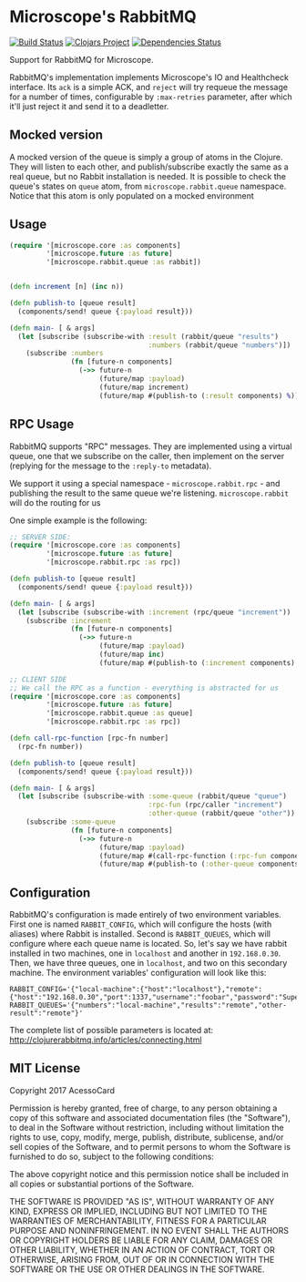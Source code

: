 # Microscope's RabbitMQ

[![Build Status](https://travis-ci.org/acessocard/microscope-rabbit.svg?branch=master)](https://travis-ci.org/acessocard/microscope-rabbit)
[![Clojars Project](https://img.shields.io/clojars/v/microscope/rabbit.svg)](https://clojars.org/microscope/rabbit)
[![Dependencies Status](https://jarkeeper.com/acessocard/microscope-rabbit/status.svg)](https://jarkeeper.com/acessocard/microscope-rabbit)

Support for RabbitMQ for Microscope.

RabbitMQ's implementation implements Microscope's IO and Healthcheck interface. Its `ack`
is a simple ACK, and `reject` will try requeue the message for a number of times,
configurable by `:max-retries` parameter, after which it'll just reject it and send it to
a deadletter.

## Mocked version

A mocked version of the queue is simply a group of atoms in the Clojure. They will listen
to each other, and publish/subscribe exactly the same as a real queue, but no Rabbit
installation is needed. It is possible to check the queue's states on `queue` atom, from
`microscope.rabbit.queue` namespace. Notice that this atom is only populated on a mocked
environment

## Usage

```clojure
(require '[microscope.core :as components]
         '[microscope.future :as future]
         '[microscope.rabbit.queue :as rabbit])


(defn increment [n] (inc n))

(defn publish-to [queue result]
  (components/send! queue {:payload result}))

(defn main- [ & args]
  (let [subscribe (subscribe-with :result (rabbit/queue "results")
                                  :numbers (rabbit/queue "numbers")])
    (subscribe :numbers
               (fn [future-n components]
                 (->> future-n
                      (future/map :payload)
                      (future/map increment)
                      (future/map #(publish-to (:result components) %)))))))
```

## RPC Usage

RabbitMQ supports "RPC" messages. They are implemented using a virtual queue, one that we
subscribe on the caller, then implement on the server (replying for the message to the
`:reply-to` metadata).

We support it using a special namespace - `microscope.rabbit.rpc` - and publishing the
result to the same queue we're listening. `microscope.rabbit` will do the routing for us

One simple example is the following:

```clojure
;; SERVER SIDE:
(require '[microscope.core :as components]
         '[microscope.future :as future]
         '[microscope.rabbit.rpc :as rpc])

(defn publish-to [queue result]
  (components/send! queue {:payload result}))

(defn main- [ & args]
  (let [subscribe (subscribe-with :increment (rpc/queue "increment"))
    (subscribe :increment
               (fn [future-n components]
                 (->> future-n
                      (future/map :payload)
                      (future/map inc)
                      (future/map #(publish-to (:increment components) %)))))))

;; CLIENT SIDE
;; We call the RPC as a function - everything is abstracted for us
(require '[microscope.core :as components]
         '[microscope.future :as future]
         '[microscope.rabbit.queue :as queue]
         '[microscope.rabbit.rpc :as rpc])

(defn call-rpc-function [rpc-fn number]
  (rpc-fn number))

(defn publish-to [queue result]
  (components/send! queue {:payload result}))

(defn main- [ & args]
  (let [subscribe (subscribe-with :some-queue (rabbit/queue "queue")
                                  :rpc-fun (rpc/caller "increment")
                                  :other-queue (rabbit/queue "other"))
    (subscribe :some-queue
               (fn [future-n components]
                 (->> future-n
                      (future/map :payload)
                      (future/map #(call-rpc-function (:rpc-fun components) %)
                      (future/map #(publish-to (:other-queue components) %))))))))

```
## Configuration

RabbitMQ's configuration is made entirely of two environment variables. First one
is named `RABBIT_CONFIG`, which will configure the hosts (with aliases) where Rabbit is
installed. Second is `RABBIT_QUEUES`, which will configure where each queue name is
located. So, let's say we have rabbit installed in two machines, one in `localhost`
and another in `192.168.0.30`. Then, we have three queues, one in `localhost`, and two
on this secondary machine. The environment variables' configuration will look like this:

```
RABBIT_CONFIG='{"local-machine":{"host":"localhost"},"remote":{"host":"192.168.0.30","port":1337,"username":"foobar","password":"SuperSecretPassword"}}'
RABBIT_QUEUES='{"numbers":"local-machine","results":"remote","other-result":"remote"}'
```

The complete list of possible parameters is located at:
http://clojurerabbitmq.info/articles/connecting.html

## MIT License

Copyright 2017 AcessoCard

Permission is hereby granted, free of charge, to any person obtaining a copy of this software and associated documentation files (the "Software"), to deal in the Software without restriction, including without limitation the rights to use, copy, modify, merge, publish, distribute, sublicense, and/or sell copies of the Software, and to permit persons to whom the Software is furnished to do so, subject to the following conditions:

The above copyright notice and this permission notice shall be included in all copies or substantial portions of the Software.

THE SOFTWARE IS PROVIDED "AS IS", WITHOUT WARRANTY OF ANY KIND, EXPRESS OR IMPLIED, INCLUDING BUT NOT LIMITED TO THE WARRANTIES OF MERCHANTABILITY, FITNESS FOR A PARTICULAR PURPOSE AND NONINFRINGEMENT. IN NO EVENT SHALL THE AUTHORS OR COPYRIGHT HOLDERS BE LIABLE FOR ANY CLAIM, DAMAGES OR OTHER LIABILITY, WHETHER IN AN ACTION OF CONTRACT, TORT OR OTHERWISE, ARISING FROM, OUT OF OR IN CONNECTION WITH THE SOFTWARE OR THE USE OR OTHER DEALINGS IN THE SOFTWARE.
